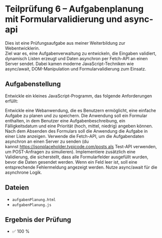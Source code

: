 # Teilprüfung 6 – Aufgabenplanung mit Formularvalidierung und async-api

Dies ist eine Prüfungsaufgabe aus meiner Weiterbildung zur Webentwicklerin.  
Ziel war es, eine Aufgabenverwaltung zu entwickeln, die Eingaben validiert, dynamisch Listen erzeugt und Daten asynchron per Fetch-API an einen Server sendet. Dabei kamen moderne JavaScript-Techniken wie async/await, DOM-Manipulation und Formularvalidierung zum Einsatz.



## Aufgabenstellung

Entwickle ein kleines JavaScript-Programm, das folgende Anforderungen erfüllt:

Entwickle eine Webanwendung, die es Benutzern ermöglicht, eine einfache Aufgabe zu planen und zu speichern. Die Anwendung soll ein Formular enthalten, in dem Benutzer eine Aufgabenbeschreibung, ein Fälligkeitsdatum und eine Priorität (hoch, mittel, niedrig) angeben können. Nach dem Absenden des Formulars soll die Anwendung die Aufgabe in einer Liste anzeigen. Verwende die Fetch-API, um die Aufgabendaten asynchron an einen Server zu senden (du kannst https://jsonplaceholder.typicode.com/posts als Test-API verwenden, um POST-Anfragen zu simulieren). Implementiere zusätzlich eine Validierung, die sicherstellt, dass alle Formularfelder ausgefüllt wurden, bevor die Daten gesendet werden. Wenn ein Feld leer ist, soll eine entsprechende Fehlermeldung angezeigt werden. Nutze async/await für die asynchrone Logik.



## Dateien

- `aufgabenPlanung.html`
- `aufgabenPlanung.js`



## Ergebnis der Prüfung

- ✅ 100 %
